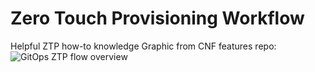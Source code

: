 # Zero Touch Provisioning Workflow 
Helpful ZTP how-to knowledge
Graphic from CNF features repo:
![GitOps ZTP flow overview](ztp_gitops_flow.png)
